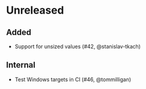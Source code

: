 # Unreleased

## Added

- Support for unsized values (#42, @stanislav-tkach)

## Internal

- Test Windows targets in CI (#46, @tommilligan)
